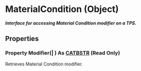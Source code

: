 # MaterialCondition (Object)

**_Interface for accessing Material Condition modifier on a TPS._**

## Properties

### Property **Modifier**(| ) As [CATBSTR](../System/typedef_CATBSTR_8129.md) (Read Only)

   Retrieves Material Condition modifier.